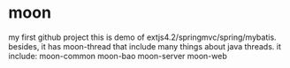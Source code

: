 # moon
my first github project
this is demo of extjs4.2/springmvc/spring/mybatis.
besides, it has moon-thread that include many things about java threads.
it include:
moon-common
moon-bao
moon-server
moon-web


